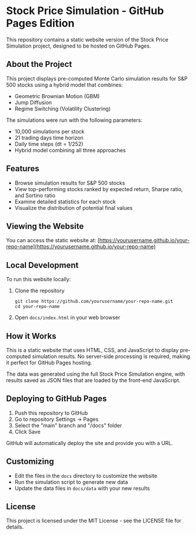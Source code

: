 # Stock Price Simulation - GitHub Pages Edition

This repository contains a static website version of the Stock Price Simulation project, designed to be hosted on GitHub Pages.

## About the Project

This project displays pre-computed Monte Carlo simulation results for S&P 500 stocks using a hybrid model that combines:

- Geometric Brownian Motion (GBM)
- Jump Diffusion
- Regime Switching (Volatility Clustering)

The simulations were run with the following parameters:
- 10,000 simulations per stock
- 21 trading days time horizon
- Daily time steps (dt = 1/252)
- Hybrid model combining all three approaches

## Features

- Browse simulation results for S&P 500 stocks
- View top-performing stocks ranked by expected return, Sharpe ratio, and Sortino ratio
- Examine detailed statistics for each stock
- Visualize the distribution of potential final values

## Viewing the Website

You can access the static website at: [https://yourusername.github.io/your-repo-name](https://yourusername.github.io/your-repo-name)

## Local Development

To run this website locally:

1. Clone the repository
   ```
   git clone https://github.com/yourusername/your-repo-name.git
   cd your-repo-name
   ```

2. Open `docs/index.html` in your web browser

## How it Works

This is a static website that uses HTML, CSS, and JavaScript to display pre-computed simulation results. No server-side processing is required, making it perfect for GitHub Pages hosting.

The data was generated using the full Stock Price Simulation engine, with results saved as JSON files that are loaded by the front-end JavaScript.

## Deploying to GitHub Pages

1. Push this repository to GitHub
2. Go to repository Settings → Pages
3. Select the "main" branch and "/docs" folder
4. Click Save

GitHub will automatically deploy the site and provide you with a URL.

## Customizing

- Edit the files in the `docs` directory to customize the website
- Run the simulation script to generate new data
- Update the data files in `docs/data` with your new results

## License

This project is licensed under the MIT License - see the LICENSE file for details. 
